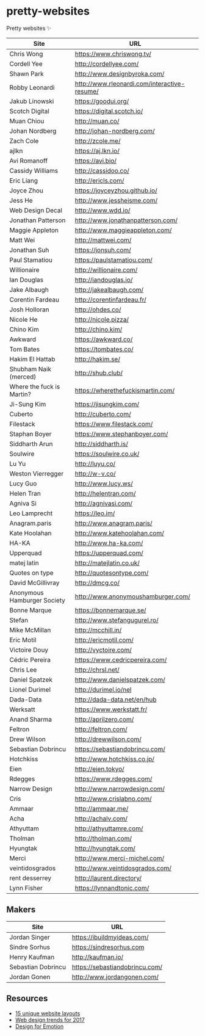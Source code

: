# pretty-websites
Pretty websites ✨

| Site | URL |
| ------ | ------ |
| Chris Wong | <https://www.chriswong.tv/> |
| Cordell Yee | <http://cordellyee.com/> |
| Shawn Park | <http://www.designbyroka.com/> |
| Robby Leonardi | <http://www.rleonardi.com/interactive-resume/> |
| Jakub Linowski | <https://goodui.org/> |
| Scotch Digital | <https://digital.scotch.io/> |
| Muan Chiou | <http://muan.co/> |
| Johan Nordberg| <http://johan-nordberg.com/> |
| Zach Cole | <http://zcole.me/> |
| ajlkn | <https://aj.lkn.io/> |
| Avi Romanoff | <https://avi.bio/> |
| Cassidy Williams | <http://cassidoo.co/> |
| Eric Liang | <http://ericls.com/> |
| Joyce Zhou | <https://joyceyzhou.github.io/> |
| Jess He | <http://www.jessheisme.com/> |
| Web Design Decal | <http://www.wdd.io/> |
| Jonathan Patterson | <http://www.jonathanpatterson.com/> |
| Maggie Appleton | <http://www.maggieappleton.com/> |
| Matt Wei | <http://mattwei.com/> |
| Jonathan Suh | <https://jonsuh.com/> |
| Paul Stamatiou | <https://paulstamatiou.com/> |
| Willionaire | <http://willionaire.com/> |
| Ian Douglas | <http://iandouglas.io/> |
| Jake Albaugh | <http://jakealbaugh.com/> |
| Corentin Fardeau | <http://corentinfardeau.fr/> |
| Josh Holloran | <http://ohdes.co/> |
| Nicole He | <http://nicole.pizza/> |
| Chino Kim | <http://chino.kim/> |
| Awkward | <https://awkward.co/> |
| Tom Bates | <https://tombates.co/> |
| Hakim El Hattab | <http://hakim.se/> |
| Shubham Naik (merced) | <http://shub.club/> |
| Where the fuck is Martin? | <https://wherethefuckismartin.com/> |
| Ji-Sung Kim | <https://jisungkim.com/> |
| Cuberto | <http://cuberto.com/> |
| Filestack | <https://www.filestack.com/> |
| Staphan Boyer | <https://www.stephanboyer.com/> |
| Siddharth Arun | <http://siddharth.is/> |
| Soulwire | <https://soulwire.co.uk/> |
| Lu Yu | <http://luyu.co/> |
| Weston Vierregger | <http://w-v.co/> |
| Lucy Guo | <http://www.lucy.ws/> |
| Helen Tran | <http://helentran.com/> |
| Agniva Si | <http://agnivasi.com/> |
| Leo Lamprecht | <https://leo.im/> |
| Anagram.paris | <http://www.anagram.paris/> |
| Kate Hoolahan | <http://www.katehoolahan.com/> |
| HA-KA | <http://www.ha-ka.com/> |
| Upperquad | <https://upperquad.com/> |
| matej latin | <http://matejlatin.co.uk/> |
| Quotes on type | <http://quotesontype.com/> |
| David McGillivray | <http://dmcg.co/> |
| Anonymous Hamburger Society | <http://www.anonymoushamburger.com/> |
| Bonne Marque | <https://bonnemarque.se/> |
| Stefan | <http://www.stefangugurel.ro/> |
| Mike McMillan | <http://mcchill.in/> |
| Eric Motil | <http://ericmotil.com/> |
| Victoire Douy | <http://vyctoire.com/> |
| Cédric Pereira | <https://www.cedricpereira.com/> |
| Chris Lee | <http://chrsl.net/> |
| Daniel Spatzek | <http://www.danielspatzek.com/> |
| Lionel Durimel | <http://durimel.io/nel> |
| Dada-Data | <http://dada-data.net/en/hub> |
| Werksatt | <https://www.werkstatt.fr/> |
| Anand Sharma | <http://aprilzero.com/> |
| Feltron | <http://feltron.com/> |
| Drew Wilson | <http://drewwilson.com/> |
| Sebastian Dobrincu | <https://sebastiandobrincu.com/> |
| Hotchkiss | <http://www.hotchkiss.co.jp/> |
| Eien | <http://eien.tokyo/> |
| Rdegges | <https://www.rdegges.com/> |
| Narrow Design | <http://www.narrowdesign.com/> |
| Cris | <http://www.crislabno.com/> |
| Ammaar | <http://ammaar.me/> |
| Acha | <http://achalv.com/> |
| Athyuttam | <http://athyuttamre.com/> |
| Tholman | <http://tholman.com/> |
| Hyungtak | <http://hyungtak.com/> |
| Merci | <http://www.merci-michel.com/> |
| veintidosgrados | <http://www.veintidosgrados.com/> |
| rent desserrey | <http://laurent.directory/> |
| Lynn Fisher | <https://lynnandtonic.com/> |


## Makers

| Site | URL |
| ------ | ------ |
| Jordan Singer | <https://ibuildmyideas.com/> |
| Sindre Sorhus | <https://sindresorhus.com> |
| Henry Kaufman | <http://kaufman.io/> |
| Sebastian Dobrincu | <https://sebastiandobrincu.com/> |
| Jordan Gonen | <http://www.jordangonen.com/> |


## Resources
+ [15 unique website layouts](https://webflow.com/blog/15-unique-website-layouts)
+ [Web design trends for 2017](https://www.awwwards.com/web-design-trends-for-2017.html)
+ [Design for Emotion](https://medium.com/google-design/design-for-emotion-7ba0cf40e05b)
